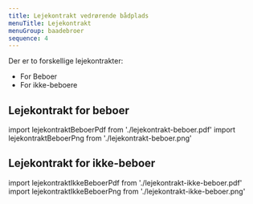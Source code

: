 ```yaml
---
title: Lejekontrakt vedrørende bådplads
menuTitle: Lejekontrakt
menuGroup: baadebroer
sequence: 4
---
```

Der er to forskellige lejekontrakter:

- For Beboer
- For ikke-beboere

## Lejekontrakt for beboer

import lejekontraktBeboerPdf from './lejekontrakt-beboer.pdf'
import lejekontraktBeboerPng from './lejekontrakt-beboer.png'

<Pdf pdf={lejekontraktBeboerPdf} image={lejekontraktBeboerPng} text="Lejekontrakt vedrørende bådpldads - beboer" overlay="Forhåndsvisning" />

## Lejekontrakt for ikke-beboer

import lejekontraktIkkeBeboerPdf from './lejekontrakt-ikke-beboer.pdf'
import lejekontraktIkkeBeboerPng from './lejekontrakt-ikke-beboer.png'

<Pdf pdf={lejekontraktIkkeBeboerPdf} image={lejekontraktIkkeBeboerPng} text="Lejekontrakt vedrørende bådpldads - ikke-beboer" overlay="Forhåndsvisning" />
